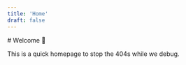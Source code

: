 ```yaml
---
title: 'Home'
draft: false
---
```


\# Welcome 👋

This is a quick homepage to stop the 404s while we debug.



